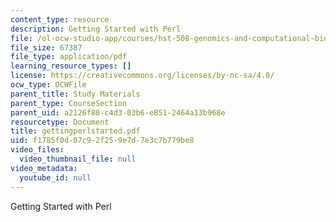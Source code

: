```yaml
---
content_type: resource
description: Getting Started with Perl
file: /ol-ocw-studio-app/courses/hst-508-genomics-and-computational-biology-fall-2002/f1785f0d07c92f259e7d7e3c7b779be8_gettingperlstarted.pdf
file_size: 67387
file_type: application/pdf
learning_resource_types: []
license: https://creativecommons.org/licenses/by-nc-sa/4.0/
ocw_type: OCWFile
parent_title: Study Materials
parent_type: CourseSection
parent_uid: a2126f88-c4d3-03b6-e851-2464a13b968e
resourcetype: Document
title: gettingperlstarted.pdf
uid: f1785f0d-07c9-2f25-9e7d-7e3c7b779be8
video_files:
  video_thumbnail_file: null
video_metadata:
  youtube_id: null
---
```

Getting Started with Perl